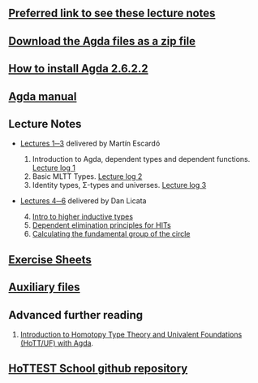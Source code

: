 ## [Preferred link to see these lecture notes](https://martinescardo.github.io/HoTTEST-Summer-School/)

## [Download the Agda files as a zip file](https://github.com/martinescardo/HoTTEST-Summer-School/archive/refs/heads/main.zip)

## [How to install Agda 2.6.2.2](./Agda-installation.md)

## [Agda manual](https://agda.readthedocs.io/en/latest/)

## Lecture Notes
   - [Lectures 1─3](./Lecture-Notes/) delivered by Martín Escardó

     1. Introduction to Agda, dependent types and dependent functions.
        [Lecture log 1](./Lecture-Log/lecture1.lagda.md)
     1. Basic MLTT Types.
        [Lecture log 2](./Lecture-Log/lecture2.lagda.md)
     1. Identity types, Σ-types and universes.
        [Lecture log 3](./Lecture-Log/lecture3.lagda.md)
   - [Lectures 4─6](./HITs/) delivered by Dan Licata

     4. [Intro to higher inductive types](./HITs/Lecture4-notes.lagda.md)
     4. [Dependent elimination principles for HITs](./HITs/Lecture5-notes.lagda.md)
     4. [Calculating the fundamental group of the circle](./HITs/Lecture6-notes.lagda.md)

## [Exercise Sheets](Exercises/README.md)

## [Auxiliary files](Auxiliary/README.md)

## Advanced further reading

 1. [Introduction to Homotopy Type Theory and Univalent Foundations (HoTT/UF) with Agda](https://www.cs.bham.ac.uk/~mhe/HoTT-UF-in-Agda-Lecture-Notes/HoTT-UF-Agda.html#contents).

## [HoTTEST School github repository](https://github.com/martinescardo/HoTTEST-Summer-School)
